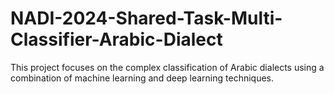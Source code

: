 # NADI-2024-Shared-Task-Multi-Classifier-Arabic-Dialect
This project focuses on the complex classification of Arabic dialects using a combination of machine learning and deep learning techniques. 
